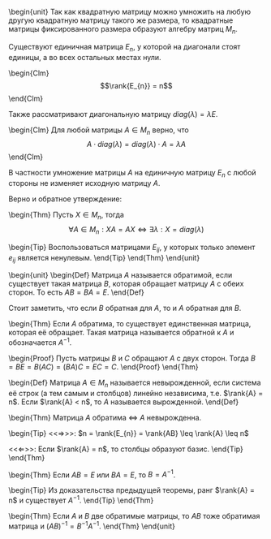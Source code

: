 \begin{unit}
Так как квадратную матрицу можно умножить на любую другую квадратную матрицу такого же размера, то
квадратные матрицы фиксированного размера образуют алгебру матриц $M_{n}$.

Существуют единичная матрица $E_{n}$, у которой на диагонали стоят единицы, а во всех остальных местах нули.

\begin{Clm}
$$\rank{E_{n}} = n$$
\end{Clm}

Также рассматривают диагональную матрицу $diag(\lambda) = \lambda E$.

\begin{Clm}
Для любой матрицы $A \in M_{n}$ верно, что
$$A \cdot diag(\lambda) = diag(\lambda) \cdot A = \lambda A$$
\end{Clm}

В частности умножение матрицы $A$ на единичную матрицу $E_{n}$ с любой стороны не изменяет исходную матрицу $A$.

Верно и обратное утверждение:

\begin{Thm}
Пусть $X \in M_{n}$, тогда
$$ \forall A \in M_{n}: XA = AX \Leftrightarrow \exists \lambda: X = diag(\lambda)$$

\begin{Tip}
Воспользоваться матрицами $E_{ij}$, у которых только элемент $e_{ij}$ является ненулевым.
\end{Tip}
\end{Thm}
\end{unit}

\begin{unit}
\begin{Def}
Матрица $A$ называется обратимой, если существует такая матрица $B$, которая обращает матрицу $A$ с обеих сторон.
То есть $AB = BA = E$.
\end{Def}

Стоит заметить, что если $B$ обратная для $A$, то и $A$ обратная для $B$.

\begin{Thm}
Если $A$ обратима, то существует единственная матрица, которая её обращает. Такая матрица называется обратной к
$A$ и обозначается $A^{-1}$.

\begin{Proof}
Пусть матрицы $B$ и $C$ обращают $A$ с двух сторон. Тогда $B = BE = B(AC) = (BA)C = EC = C$.
\end{Proof}
\end{Thm}

\begin{Def}
Матрица $A \in M_{n}$ называется невырожденной, если система её строк (а тем самым и столбцов) линейно
независима, т.е. $\rank{A} = n$. Если $\rank{A} < n$, то $A$ называется вырожденной.
\end{Def}

\begin{Thm}
Матрица $A$ обратима $\Leftrightarrow$ $A$ невырожденна.

\begin{Tip}
<<$\Rightarrow$>>: $n = \rank{E_{n}} = \rank{AB} \leq \rank{A} \leq n$

<<$\Leftarrow$>>: Если $\rank{A} = n$, то столбцы образуют базис.
\end{Tip}
\end{Thm}

\begin{Thm}
Если $AB = E$ или $BA = E$, то $B = A^{-1}$.

\begin{Tip}
Из доказательства предыдущей теоремы, ранг $\rank{A} = n$ и существует $A^{-1}$. 
\end{Tip}
\end{Thm}

\begin{Thm}
Если $A$ и $B$ две обратимые матрицы, то $AB$ тоже обратимая матрица и $(AB)^{-1} = B^{-1}A^{-1}$.
\end{Thm}
\end{unit}

